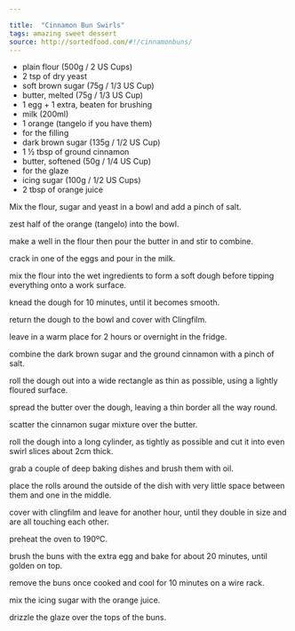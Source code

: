 ```yaml
---

title:  "Cinnamon Bun Swirls"
tags: amazing sweet dessert
source: http://sortedfood.com/#!/cinnamonbuns/
---
```

* plain flour (500g / 2 US Cups)
* 2 tsp of dry yeast
* soft brown sugar (75g / 1/3 US Cup)
* butter, melted (75g / 1/3 US Cup)
* 1 egg + 1 extra, beaten for brushing
* milk (200ml)
* 1 orange (tangelo if you have them)
* for the filling
 * dark brown sugar (135g / 1/2 US Cup)
 * 1 ½ tbsp of ground cinnamon
 * butter, softened (50g / 1/4 US Cup)
* for the glaze
 * icing sugar (100g / 1/2 US Cups)
 * 2 tbsp of orange juice

Mix the flour, sugar and yeast in a bowl and add a pinch of salt.

zest half of the orange (tangelo) into the bowl.

make a well in the flour then pour the butter in and stir to combine.

crack in one of the eggs and pour in the milk.

mix the flour into the wet ingredients to form a soft dough before tipping everything onto a work surface.

knead the dough for 10 minutes, until it becomes smooth.

return the dough to the bowl and cover with Clingfilm.

leave in a warm place for 2 hours or overnight in the fridge.

combine the dark brown sugar and the ground cinnamon with a pinch of salt.

roll the dough out into a wide rectangle as thin as possible, using a lightly floured surface.

spread the butter over the dough, leaving a thin border all the way round.

scatter the cinnamon sugar mixture over the butter.

roll the dough into a long cylinder, as tightly as possible and cut it into even swirl slices about 2cm thick.

grab a couple of deep baking dishes and brush them with oil.

place the rolls around the outside of the dish with very little space between them and one in the middle.

cover with clingfilm and leave for another hour, until they double in size and are all touching each other.

preheat the oven to 190ºC.

brush the buns with the extra egg and bake for about 20 minutes, until golden on top.

remove the buns once cooked and cool for 10 minutes on a wire rack.

mix the icing sugar with the orange juice.

drizzle the glaze over the tops of the buns.
